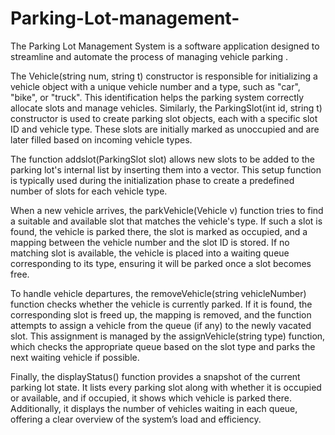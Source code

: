 # Parking-Lot-management-
The Parking Lot Management System is a software application designed to streamline and automate the process of managing vehicle parking .

The Vehicle(string num, string t) constructor is responsible for initializing a vehicle object with a unique vehicle number and a type, such as "car", "bike", or "truck". This identification helps the parking system correctly allocate slots and manage vehicles. Similarly, the ParkingSlot(int id, string t) constructor is used to create parking slot objects, each with a specific slot ID and vehicle type. These slots are initially marked as unoccupied and are later filled based on incoming vehicle types.

The function addslot(ParkingSlot slot) allows new slots to be added to the parking lot's internal list by inserting them into a vector. This setup function is typically used during the initialization phase to create a predefined number of slots for each vehicle type. 

When a new vehicle arrives, the parkVehicle(Vehicle v) function tries to find a suitable and available slot that matches the vehicle's type. If such a slot is found, the vehicle is parked there, the slot is marked as occupied, and a mapping between the vehicle number and the slot ID is stored. If no matching slot is available, the vehicle is placed into a waiting queue corresponding to its type, ensuring it will be parked once a slot becomes free.

To handle vehicle departures, the removeVehicle(string vehicleNumber) function checks whether the vehicle is currently parked. If it is found, the corresponding slot is freed up, the mapping is removed, and the function attempts to assign a vehicle from the queue (if any) to the newly vacated slot. This assignment is managed by the assignVehicle(string type) function, which checks the appropriate queue based on the slot type and parks the next waiting vehicle if possible.

Finally, the displayStatus() function provides a snapshot of the current parking lot state. It lists every parking slot along with whether it is occupied or available, and if occupied, it shows which vehicle is parked there. Additionally, it displays the number of vehicles waiting in each queue, offering a clear overview of the system’s load and efficiency.